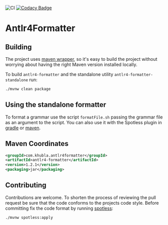 ![CI](https://github.com/antlr/Antlr4Formatter/workflows/CI/badge.svg)
[![Codacy Badge](https://api.codacy.com/project/badge/Grade/81751584621541f39dd49aec48e79a7f)](https://www.codacy.com/app/teverett/Antlr4Formatter?utm_source=github.com&amp;utm_medium=referral&amp;utm_content=teverett/Antlr4Formatter&amp;utm_campaign=Badge_Grade)

# Antlr4Formatter

## Building

The project uses [maven wrapper](https://github.com/takari/maven-wrapper), so it's easy to build the project without worrying about having the right Maven version installed locally.

To build `antlr4-formatter` and the standalone utility `antlr4-formatter-standalone` run:

```sh
./mvnw clean package
```

## Using the standalone formatter

To format a grammar use the script `formatFile.sh` passing the grammar file as an argument to the script.  You can also use it with the Spotless plugin in [gradle](https://github.com/diffplug/spotless/tree/main/plugin-gradle#antlr4formatter) or [maven](https://github.com/diffplug/spotless/tree/main/plugin-maven#antlr4formatter).

## Maven Coordinates

```xml
<groupId>com.khubla.antlr4formatter</groupId>
<artifactId>antlr4-formatter</artifactId>
<version>1.2.1</version>
<packaging>jar</packaging>
```

## Contributing

Contributions are welcome. To shorten the process of reviewing the pull request be sure that the code conforms to the projects code style. Before committing fix the code format by running [spotless](https://github.com/diffplug/spotless):

```sh
./mvnw spotless:apply
``` 
